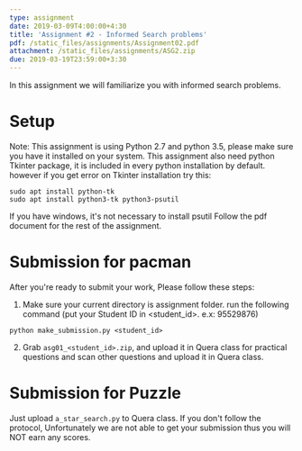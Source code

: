 ```yaml
---
type: assignment
date: 2019-03-09T4:00:00+4:30
title: 'Assignment #2 - Informed Search problems'
pdf: /static_files/assignments/Assignment02.pdf
attachment: /static_files/assignments/ASG2.zip
due: 2019-03-19T23:59:00+3:30
---
```

In this assignment we will familiarize you with informed search problems.

# Setup
Note: This assignment is using Python 2.7 and python 3.5, please make sure you have it installed on your system. This assignment also need python Tkinter package, it is included in every python installation by default. however if you get error on Tkinter installation try this:
```
sudo apt install python-tk
sudo apt install python3-tk python3-psutil
```
If you have windows, it's not necessary to install psutil
Follow the pdf document for the rest of the assignment.

# Submission for pacman
After you're ready to submit your work, Please follow these steps:
1. Make sure your current directory is assignment folder. run the following command (put your Student ID in \<student_id>. e.x: 95529876)
```
python make_submission.py <student_id>
```
2. Grab ```asg01_<student_id>.zip```, and upload it in Quera class for practical questions and scan other questions and upload it in Quera class.

# Submission for Puzzle
Just upload ```a_star_search.py``` to Quera class.
If you don't follow the protocol, Unfortunately we are not able to get your submission thus you will NOT earn any scores.
